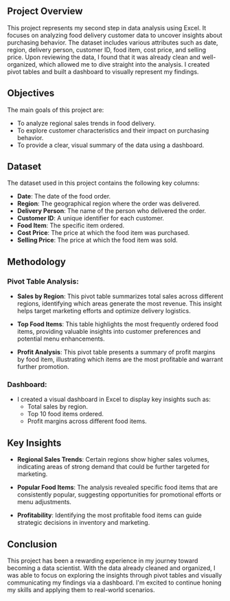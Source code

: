 ## Project Overview
This project represents my second step in data analysis using Excel. It focuses on analyzing food delivery customer data to uncover insights about purchasing behavior. The dataset includes various attributes such as date, region, delivery person, customer ID, food item, cost price, and selling price. Upon reviewing the data, I found that it was already clean and well-organized, which allowed me to dive straight into the analysis. I created pivot tables and built a dashboard to visually represent my findings.

## Objectives
The main goals of this project are:
- To analyze regional sales trends in food delivery.
- To explore customer characteristics and their impact on purchasing behavior.
- To provide a clear, visual summary of the data using a dashboard.

## Dataset
The dataset used in this project contains the following key columns:
- **Date**: The date of the food order.
- **Region**: The geographical region where the order was delivered.
- **Delivery Person**: The name of the person who delivered the order.
- **Customer ID**: A unique identifier for each customer.
- **Food Item**: The specific item ordered.
- **Cost Price**: The price at which the food item was purchased.
- **Selling Price**: The price at which the food item was sold.

## Methodology

### Pivot Table Analysis:
- **Sales by Region**: This pivot table summarizes total sales across different regions, identifying which areas generate the most revenue. This insight helps target marketing efforts and optimize delivery logistics.

- **Top Food Items**: This table highlights the most frequently ordered food items, providing valuable insights into customer preferences and potential menu enhancements.

- **Profit Analysis**: This pivot table presents a summary of profit margins by food item, illustrating which items are the most profitable and warrant further promotion.

### Dashboard:
- I created a visual dashboard in Excel to display key insights such as:
  - Total sales by region.
  - Top 10 food items ordered.
  - Profit margins across different food items.

## Key Insights
- **Regional Sales Trends**: Certain regions show higher sales volumes, indicating areas of strong demand that could be further targeted for marketing.

- **Popular Food Items**: The analysis revealed specific food items that are consistently popular, suggesting opportunities for promotional efforts or menu adjustments.

- **Profitability**: Identifying the most profitable food items can guide strategic decisions in inventory and marketing.

## Conclusion
This project has been a rewarding experience in my journey toward becoming a data scientist. With the data already cleaned and organized, I was able to focus on exploring the insights through pivot tables and visually communicating my findings via a dashboard. I'm excited to continue honing my skills and applying them to real-world scenarios.
